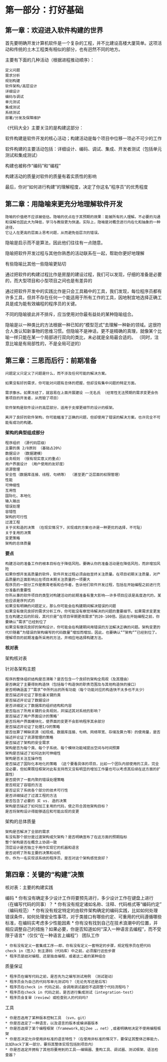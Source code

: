 
# 第一部分：打好基础

## 第一章：欢迎进入软件构建的世界

首先要明确开发计算机软件是一个复杂的工程，并不比建设高楼大厦简单。这项活动和传统的土木工程类有相似的部分，也有迥然不同的地方。

主要有下面的几种活动（根据进程推动顺序）：

	定义问题
	需求分析
	规划构建
	软件架构/高层设计
	详细设计
	编码与调试
	单元测试
	集成测试
	系统测试
	部署/分发及保障维护
	
《代码大全》主要关注的是构建这部分：

软件构建是软件开发的核心活动；构建活动是每个项目中位移一项必不可少的工作

软件构建的主要活动包括：详细设计、编码、调试、集成、开发者测试（包括单元测试和集成测试）

构建也被称作“编码”和“编程”

构建活动的质量对软件的质量有着实质性的影响

最后，你对“如何进行构建”的理解程度，决定了你这名"程序员"的优秀程度


## 第二章：用隐喻来更充分地理解软件开发

	隐喻的价值绝不应该被低估。隐喻的优点在于其预期的效果：能被所有的人理解。不必要的沟通和误解也因此大为降低，学习与教授更为快速。实际上，隐喻是对概念进行内在化和抽象的一种途径，
	它让人在更高的层面上思考问题，从而避免低层次的错误。

隐喻是启示而不是算法，因此他们往往有一点随意。

隐喻把软件开发过程与其他你熟悉的活动联系在一起，帮助你更好地理解

有些隐喻比其他一些隐喻更贴切

通过把软件的构建过程比作是房屋的建设过程，我们可以发现，仔细的准备是必要的，而大型项目和小型项目之间也是有差异的

通过把软件开发中的实践比作是只会工具箱中的工具，我们发现，每位程序员都有许多工具，但并不存在任何一个能适用于所有工作的工具，因地制宜地选择正确工具是成为能有效编程的程序员的关键。

不同的隐喻彼此并不排斥，应当使用对你最有益处的某种隐喻组合。

隐喻是以一种类比的方法根据一种已知的“模型范式”去理解一种新的领域。这很符合人类认知新事物的思维习惯。但隐喻不是神话，更不是精确的真理，就像某个比喻一样只能在某一个局部进行双向的类比，未必就是全局最合适的。
（同时，注意比喻是有局部性的，不是全局可逆的）

## 第三章：三思而后行：前期准备

	问题定义只定义了问题是什么，而不涉及任何可能的解决方案。

	如果没有好的需求，你可能对问题有总体的把握，但却没有集中问题的特定方面。

	需求像水。如果冻结了，就容易在上面开展建设 ——无名氏 （经常性无法预期的需求变更会伤害项目的开发者，从而毁了项目）

	软件架构是软件设计的高层部分，适用于支撑更细节的设计的框架。

	离开了良好的软件架构，你可能瞄准了正确的问题，但却使用了错误的解决方案。也许完全不可能有成功的构建。

**架构的典型组成部分**

	程序组织 （源代码层级）
	主要的类 2/8原则 （基础占20%）
	数据设计 （数据建模）
	业务规则 （很有现实意义的重点）
	用户界面设计 （用户使用的友好度）
	资源管理
	安全性（数据库连接、线程、句柄等） （甚至更广泛层面的权限管理）
	性能
	可伸缩性
	互用性
	国际化、本地化
	输入输出
	错误处理
	容错性
	架构的可行性
	过渡工程
	关于买和造的决策 （在现实情况下，买现成的方案也许是一种更优的选择，不可耻）
	关于复用的决策
	变更策略
	架构的总体质量

**要点**

	构建活动的准备工作的根本目标在于降低风险。要确认你的准备活动是在降低风险，而非增加风险
	如果你想开发高质量的软件，软件开发过程必须由始至终关注质量。在项目初期关注质量，对产品质量的正面影响比在项目末期关注质量的一项要大
	程序员的一部分工作是教育老板和合作者，告诉他们软件开发过程，包括在开始编程之前进行充分准备的重要性
	你所从事的软件项目的类型对构建活动的前期准备有重大影响——许多项目应该是高度迭代的，某些应该是序列式的
	如果没有明确的问题定义，那么你可能会在构建期间解决错误的问题
	如果没有做完良好的需求分析工作，你可能没有察觉待解决的问题的重要细节。如果需求变更发生在构建之后的阶段，其代价是“在项目早期更改需求”的20-100倍。因此在开始编程之前，你要确认“需求“已经到位了
	如果没有做完良好的架构设计，你可能会在构建期间用错误的方法解决正确的问题。架构变更的代价随着“为错误的架构编写的代码数量”增加而增加，因此，也要确认“”架构“”已经到位了。
	理解项目的前期准备所采用的方法，并相应地选择构建方法。

**核对表**

架构核对表

针对各架构主题

	程序的整体组织结构是否清晰？是否包含一个良好的架构全局观（及其理由）
	是否确定了主要得到构造快（包括每个构造快的职责范围及与其他构造快的接口）
	是否明确涵盖了“需求”中所列出的所有功能（每个功能对应的构造快不太多也不太少）
	是否描述并论证了那些最关键的类
	是否描述并论证了数据设计
	是否详细定义了数据库的组织结构和内容
	是否指出了所用关键的业务规则，并描述其对系统的影响？
	是否描述了用户界面设计的策略‘
	是否将用户界面模块化，使界面的变更不会影响程序其余部分
	是否描述并论证了处理I/O的策略
	是否估算了稀缺资源（如现成、数据库连接、句柄、网络带宽、存储及算力等）的使用量，是否描述并论证了资源管理的策略
	是否描述了架构的安全需求
	架构是否为每个类、每个子系统、每个模块功能域提出空间与时间预算
	架构是否描述了如何达到可伸缩性
	架构是否关注互操作性
	是否描述了国际化本地化的策略 （这个要看具体的项目，比如一个团队内部使用的工具，完全没必要，但如果既往框架对此有支持而又没有明显的增加工作量也可以考虑其后续在这方面的扩展性）
	是否提供了一套内聚的错误处理策略
	是否规定了容错的方法
	是否证实了系统各个部分的技术可行性
	是否详细描述了过渡工程的方法
	是否包含了必要的 买 vs. 造的决策
	架构是否描述了如何加工复用的代码，使之符合其他架构目标？
	是否将架构设计得能够适应和可能出现的变更
	
架构的总体质量

	架构是否解决了全部的需求
	有没有那个部分是过渡架构或欠架构？是否明确宣布了在这方面的预期指标
	整个架构是否在概念上协调一致
	顶层设计是否独立于用作实现它的机器和语言
	是否说明了所有主要的决策和动机
	你，作为一名实现该系统的程序员，是否对这个架构感觉良好？	

## 第四章：关键的“构建”决策

核对表：主要的构建实践

编码
	* 你有没有确定多少设计工作将要预先进行，多少设计工作在键盘上进行（在编写代码的同事）？
	* 你有没有规定诸如名称、注释、代码格式等“编码约定” （编码规范）
	* 你有没有规定特定的由软件架构确定的编码实践，比如如何处理错误条件，如何处理安全性事项，对于类接口有哪些约定、可重用的代码遵循哪些标准，在编码实考虑多少性能因素
	* 你有没有找到自己在技术浪潮中的位置，并相应调整自己的措施？如果必要，你是否知道如何“深入一种语言去编程”，而不受限于语言*（仅仅“在一种语言上编程”）
团队工作

	* 你有没有定义一套集成工序——即，你有没有定义一套特定的步骤，规定程序员在把代码check in（签入）到主源码（代码库）中之前，必须履行这些步骤
	* 程序员是结对编程、还是独自编程，或者这二者的某种组合

质量保证

	* 程序员在编写代码之前，是否先为之编写测试用例 （测试驱动）
	* 程序员会为自己的代码写单元测试吗？（无论先写还是后写）
	* 程序员在check in 代码之前，会调用调试器但不追踪整个代码流程吗？
	* 程序员在check in 代码之前，是否进行集成测试（integration-test）
	* 程序员会复审（review）或检查别人的代码吗?	

工具

	* 你是否选用了某种版本控制工具 （svn，git）
	* 你是否选定了一种语言，以及语言的版本或编译器版本
	* 你是否选择了某个编程框架（framework,如j2ee 、。net）,或者明确地决定不使用编程框架
	* 你是否决定允许使用非标准的语言特性？（在使用非标准的情况下，要保证其整体迁移能力，比如hack了某一部分，要将其整体实现包括到项目内）
	* 你是否选定并拥有了其他将要用到的工具——编辑器、重构工具、调试器、测试框架、语法检查器？


